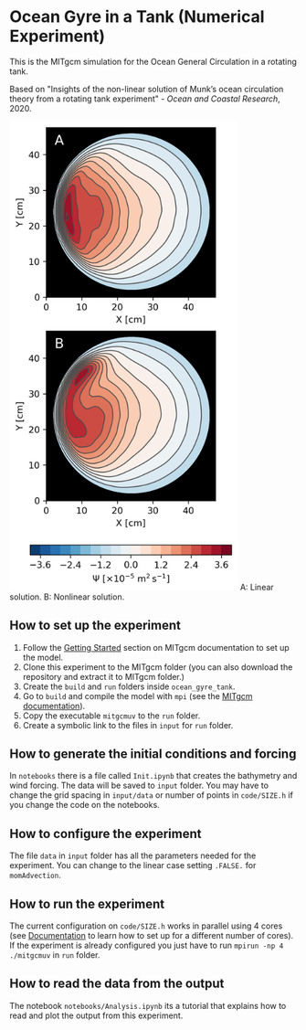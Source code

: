 # Ocean Gyre in a Tank (Numerical Experiment)

This is the MITgcm simulation for the Ocean General Circulation in a rotating tank.

Based on "Insights of the non-linear solution of Munk’s ocean circulation theory from a rotating tank experiment" - *Ocean and Coastal Research*, 2020.

<img src="https://github.com/iuryt/ocean_gyre_tank/blob/master/notebooks/psi_model.png" data-canonical-src="https://github.com/iuryt/ocean_gyre_tank/blob/master/notebooks/psi_model.png" width="400" height="auto" />
A: Linear solution. B: Nonlinear solution.

## How to set up the experiment

1. Follow the [Getting Started](https://mitgcm.readthedocs.io/en/latest/getting_started/getting_started.html) section on MITgcm documentation to set up the model.
2. Clone this experiment to the MITgcm folder (you can also download the repository and extract it to MITgcm folder.)
3. Create the `build` and `run` folders inside `ocean_gyre_tank`. 
4. Go to `build` and compile the model with `mpi` (see the [MITgcm documentation](https://mitgcm.readthedocs.io/en/latest/)).
5. Copy the executable `mitgcmuv` to the `run` folder.
6. Create a symbolic link to the files in `input` for `run` folder.

## How to generate the initial conditions and forcing

In `notebooks` there is a file called `Init.ipynb` that creates the bathymetry and wind forcing.
The data will be saved to `input` folder. You may have to change the grid spacing in `input/data` or number of points in `code/SIZE.h` if you change the code on the notebooks.

## How to configure the experiment

The file `data` in `input` folder has all the parameters needed for the experiment.
You can change to the linear case setting `.FALSE.` for `momAdvection`.

## How to run the experiment

The current configuration on `code/SIZE.h` works in parallel using 4 cores (see [Documentation](https://mitgcm.readthedocs.io/en/latest/) to learn how to set up for a different number of cores).
If the experiment is already configured you just have to run `mpirun -np 4 ./mitgcmuv` in `run` folder.

## How to read the data from the output

The notebook `notebooks/Analysis.ipynb` its a tutorial that explains how to read and plot the output from this experiment.

